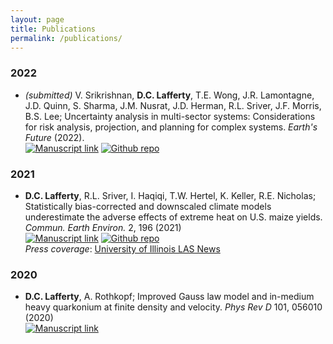 ```yaml
---
layout: page
title: Publications
permalink: /publications/
---
```


<!-- NOTE! formatted in PNAS style from Papers -->

### 2022
* *(submitted)* V. Srikrishnan, **D.C. Lafferty**,  T.E. Wong, J.R. Lamontagne, J.D. Quinn, S. Sharma, J.M. Nusrat, J.D. Herman, R.L. Sriver, J.F. Morris, B.S. Lee; Uncertainty analysis in multi-sector systems: Considerations for risk analysis, projection, and planning for complex systems. *Earth's Future* (2022).\
[![Manuscript link](https://img.shields.io/static/v1?label=&message=Open%20Access&color=008000)](https://agupubs.onlinelibrary.wiley.com/doi/10.1029/2021EF002644)
[![Github repo](https://img.shields.io/static/v1?style=flat&logo=github&label=&message=Open%20Source&color=808080)](https://github.com/david0811/EarthsFuture_2022_MSD_Uncertainty)

### 2021
* **D.C. Lafferty**, R.L. Sriver, I. Haqiqi, T.W. Hertel, K. Keller, R.E. Nicholas; Statistically bias-corrected and downscaled climate models underestimate the adverse effects of extreme heat on U.S. maize yields. *Commun. Earth Environ.* 2, 196 (2021)\
[![Manuscript link](https://img.shields.io/static/v1?label=&message=Open%20Access&color=008000)](https://www.nature.com/articles/s43247-021-00266-9)
[![Github repo](https://img.shields.io/static/v1?style=flat&logo=github&label=&message=Open%20Source&color=808080)](https://github.com/david0811/BCSD_CornYields_UQ)\
*Press coverage*: <a href="https://las.illinois.edu/news/2021-11-12/researchers-uncover-long-term-shortcomings-predicting-corn-yields" target="_blank">University of Illinois LAS News</a>


### 2020
* **D.C. Lafferty**, A. Rothkopf; Improved Gauss law model and in-medium heavy quarkonium at finite density and velocity. *Phys Rev D* 101, 056010 (2020)\
[![Manuscript link](https://img.shields.io/static/v1?label=&message=Open%20Access&color=008000)](https://journals.aps.org/prd/abstract/10.1103/PhysRevD.101.056010)

<!-- [![Zenodo](https://zenodo.org/badge/280244273.svg)](https://zenodo.org/badge/latestdoi/280244273) -->
